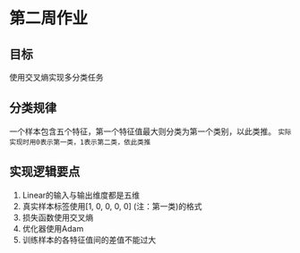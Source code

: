 # 第二周作业
## 目标
使用交叉熵实现多分类任务

## 分类规律
一个样本包含五个特征，第一个特征值最大则分类为第一个类别，以此类推。
`实际实现时用0表示第一类，1表示第二类，依此类推`

## 实现逻辑要点
1. Linear的输入与输出维度都是五维
2. 真实样本标签使用[1, 0, 0, 0, 0] (注：第一类)的格式
3. 损失函数使用交叉熵
4. 优化器使用Adam
5. 训练样本的各特征值间的差值不能过大

